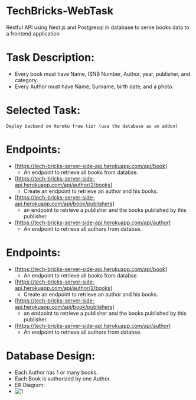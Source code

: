 # TechBricks-WebTask

Restful API using Nest.js and Postgresql in database to serve books data to a frontend application

# Task Description:

- Every book must have Name, ISNB Number, Author, year, publisher, and category.
- Every Author must have Name, Surname, birth date, and a photo.

# Selected Task:

`Deploy backend on Heroku free tier (use the database as an addon)`

# Endpoints:

- [https://tech-bricks-server-side-api.herokuapp.com/api/book]
  - An endpoint to retrieve all books from databse.
- [https://tech-bricks-server-side-api.herokuapp.com/api/author/2/books]
  - Create an endpoint to retrieve an author and his books.
- [https://tech-bricks-server-side-api.herokuapp.com/api/book/publishers]
  - an endpoint to retrieve a publisher and the books published by this publisher.
- [https://tech-bricks-server-side-api.herokuapp.com/api/author]
  - An endpoint to retrieve all authors from databse.

# Endpoints:

- [https://tech-bricks-server-side-api.herokuapp.com/api/book]
  - An endpoint to retrieve all books from databse.
- [https://tech-bricks-server-side-api.herokuapp.com/api/author/2/books]
  - Create an endpoint to retrieve an author and his books.
- [https://tech-bricks-server-side-api.herokuapp.com/api/book/publishers]
  - an endpoint to retrieve a publisher and the books published by this publisher.
- [https://tech-bricks-server-side-api.herokuapp.com/api/author]
  - An endpoint to retrieve all authors from databse.

# Database Design:

- Each Author has 1 or many books.
- Each Book is authorized by one Author.
- ER Diagram:
- ![1](ERD.png)
